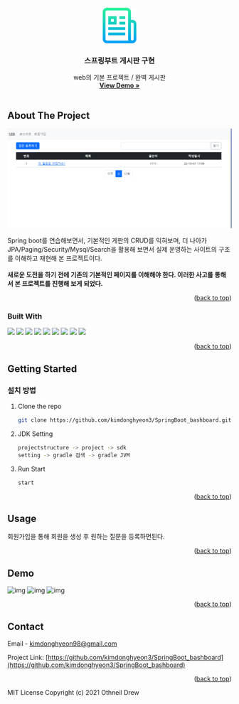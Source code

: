 <div id="top"></div>
<!--
*** Thanks for checking out the Best-README-Template. If you have a suggestion
*** that would make this better, please fork the repo and create a pull request
*** or simply open an issue with the tag "enhancement".
*** Don't forget to give the project a star!
*** Thanks again! Now go create something AMAZING! :D
-->

<!-- PROJECT SHIELDS -->
<!--
*** I'm using markdown "reference style" links for readability.
*** Reference links are enclosed in brackets [ ] instead of parentheses ( ).
*** See the bottom of this document for the declaration of the reference variables
*** for contributors-url, forks-url, etc. This is an optional, concise syntax you may use.
*** https://www.markdownguide.org/basic-syntax/#reference-style-links
-->


<!-- PROJECT LOGO -->
<br />
<div align="center">
  <a href="https://github.com/kimdonghyeon3/SpringBoot_bashboard">
    <img src="./logo.png" alt="Logo" width="80" height="80">
  </a>

<h3 align="center">스프링부트 게시판 구현</h3>

  <p align="center">
    web의 기본 프로젝트 / 완벽 게시판
    <br />
    <a href="https://github.com/kimdonghyeon3/SpringBoot_bashboard"><strong>View Demo »</strong></a>
    <br />
    <br />

  </p>
</div>


<!-- ABOUT THE PROJECT -->
## About The Project

![img](main.png)

Spring boot를 연습해보면서, 기본적인 게판의 CRUD를 익혀보며, 더 나아가 JPA/Paging/Security/Mysql/Search을 활용해 보면서 실제 운영하는 사이트의 구조를 이해하고
재현해 본 프로젝트이다.
<br/><br/>
**새로운 도전을 하기 전에 기존의 기본적인 페이지를 이해해야 한다. 이러한 사고를 통해서 본 프로젝트를 진행해 보게 되었다.**

<p align="right">(<a href="#top">back to top</a>)</p>

### Built With
<img src="https://img.shields.io/badge/html5-E34F26?style=for-the-badge&logo=html5&logoColor=white"> <img src="https://img.shields.io/badge/css-1572B6?style=for-the-badge&logo=css3&logoColor=white"> <img src="https://img.shields.io/badge/javascript-F7DF1E?style=for-the-badge&logo=javascript&logoColor=black"> <img src="https://img.shields.io/badge/java-007396?style=for-the-badge&logo=java&logoColor=white"> <img src="https://img.shields.io/badge/JSON-000000?style=for-the-badge&logo=JSON&logoColor=61DAFB">
 <img src="https://img.shields.io/badge/spring-6DB33F?style=for-the-badge&logo=spring&logoColor=white"> <img src="https://img.shields.io/badge/bootstrap-7952B3?style=for-the-badge&logo=bootstrap&logoColor=white"> <img src="https://img.shields.io/badge/apache tomcat-F8DC75?style=for-the-badge&logo=apachetomcat&logoColor=white"> <img src="https://img.shields.io/badge/mysql-4479A1?style=for-the-badge&logo=mysql&logoColor=white">
<p align="right">(<a href="#top">back to top</a>)</p>

<!-- GETTING STARTED -->
## Getting Started

### 설치 방법

1. Clone the repo
   ```sh
   git clone https://github.com/kimdonghyeon3/SpringBoot_bashboard.git
   ```

2. JDK Setting
   ```sh
   projectstructure -> project -> sdk
   setting -> gradle 검색 -> gradle JVM
   ```
   
3. Run Start
   ```sh
   start
    ```
   
<p align="right">(<a href="#top">back to top</a>)</p>

<!-- USAGE EXAMPLES -->
## Usage

회원가입을 통해 회원을 생성 후 원하는 질문을 등록하면된다. 

<p align="right">(<a href="#top">back to top</a>)</p>

<!-- DEMO EXAMPLES -->
## Demo
![img](./demo1.png)
![img](./demo2.png)
![img](./demo3.png)


<p align="right">(<a href="#top">back to top</a>)</p>

<!-- CONTACT -->
## Contact

Email - kimdonghyeon98@gmail.com

Project Link: [https://github.com/kimdonghyeon3/SpringBoot_bashboard](https://github.com/kimdonghyeon3/SpringBoot_bashboard)

<p align="right">(<a href="#top">back to top</a>)</p>

MIT License
Copyright (c) 2021 Othneil Drew

<!-- MARKDOWN LINKS & IMAGES -->
<!-- https://www.markdownguide.org/basic-syntax/#reference-style-links -->
[contributors-shield]: https://img.shields.io/github/contributors/github_username/repo_name.svg?style=for-the-badge
[contributors-url]: https://github.com/github_username/repo_name/graphs/contributors
[forks-shield]: https://img.shields.io/github/forks/github_username/repo_name.svg?style=for-the-badge
[forks-url]: https://github.com/github_username/repo_name/network/members
[stars-shield]: https://img.shields.io/github/stars/github_username/repo_name.svg?style=for-the-badge
[stars-url]: https://github.com/github_username/repo_name/stargazers
[issues-shield]: https://img.shields.io/github/issues/github_username/repo_name.svg?style=for-the-badge
[issues-url]: https://github.com/github_username/repo_name/issues
[license-shield]: https://img.shields.io/github/license/github_username/repo_name.svg?style=for-the-badge
[license-url]: https://github.com/github_username/repo_name/blob/master/LICENSE.txt
[linkedin-shield]: https://img.shields.io/badge/-LinkedIn-black.svg?style=for-the-badge&logo=linkedin&colorB=555
[linkedin-url]: https://linkedin.com/in/linkedin_username
[product-screenshot]: images/screenshot.png
